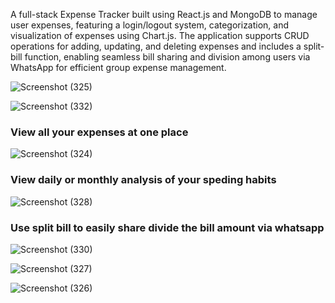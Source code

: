 A full-stack Expense Tracker built using React.js and MongoDB to manage user expenses, featuring a login/logout system, categorization, and visualization of expenses using Chart.js. 
The application supports CRUD operations for adding, updating, and deleting expenses and includes a split-bill function, enabling seamless bill sharing and division among users via WhatsApp for efficient group expense management.

![Screenshot (325)](https://github.com/user-attachments/assets/c8e30847-f3f5-42ea-9543-f91e142ba2eb)

![Screenshot (332)](https://github.com/user-attachments/assets/71213314-b377-4d03-80ed-335821fb4287)

### View all your expenses at one place
![Screenshot (324)](https://github.com/user-attachments/assets/e9cc9a6b-79e7-4fdd-804b-8103557f93cc)
### View daily or monthly analysis of your speding habits

![Screenshot (328)](https://github.com/user-attachments/assets/a1ca1eee-a478-437e-a49e-c2a8e5dadfc1)
### Use split bill to easily share divide the bill amount via whatsapp
![Screenshot (330)](https://github.com/user-attachments/assets/95a606da-4c51-4ab4-8c9a-a7cc39b10151)


![Screenshot (327)](https://github.com/user-attachments/assets/c03511c5-7554-4f7e-bf18-ed225c9bb8a0)


![Screenshot (326)](https://github.com/user-attachments/assets/06ff70a4-f9ec-4e6c-991a-0b6eb42450b4)
